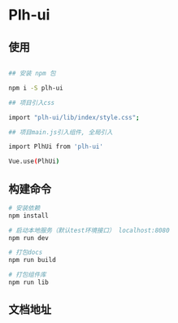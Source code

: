 # Plh-ui

## 使用

```bash

## 安装 npm 包

npm i -S plh-ui

## 项目引入css

import "plh-ui/lib/index/style.css";

## 项目main.js引入组件, 全局引入

import PlhUi from 'plh-ui'

Vue.use(PlhUi)
```

## 构建命令

```bash
# 安装依赖
npm install

# 启动本地服务（默认test环境接口） localhost:8080
npm run dev

# 打包docs
npm run build

# 打包组件库
npm run lib
```

## 文档地址
